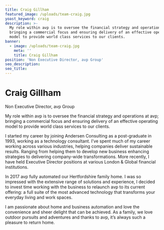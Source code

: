 ```yaml
---
title: Craig Gillham
featured_image: /uploads/team-craig.jpg
yoast_keyword: craig
description: >-
  My role within avp is to oversee the financial strategy and operations at avp;
  bringing a commercial focus and ensuring delivery of an effective operating
  model to provide world class services to our clients.
banner:
  - image: /uploads/team-craig.jpg
    meta: ''
    title: Craig Gillham
position: 'Non Executive Director, avp Group'
seo_description: 
seo_title: 
---
```

# Craig Gillham

Non Executive Director, avp Group

My role within avp is to oversee the financial strategy and operations at avp; bringing a commercial focus and ensuring delivery of an effective operating model to provide world class services to our clients.

I started my career by joining Andersen Consulting as a post-graduate in 1993, working as a technology consultant.  I’ve spent much of my career working across various industries, helping companies deliver sustainable results. Ranging from helping them to develop new business enhancing strategies to delivering company-wide transformations. More recently, I have held Executive Director positions at various London & Global financial institutions.  

In 2017 avp fully automated our Hertfordshire family home.  I was so impressed with the extensive range of solutions and experience, I decided to invest time working with the business to relaunch avp to its current offering: a full suite of the most advanced technology that transforms your everyday living and work spaces.  

I am passionate about home and business automation and love the convenience and sheer delight that can be achieved. As a family, we love outdoor pursuits and adventures and thanks to avp, it’s always such a pleasure to return home.
